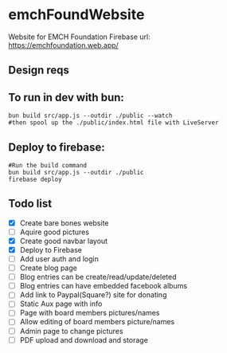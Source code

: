 # emchFoundWebsite
Website for EMCH Foundation
Firebase url: https://emchfoundation.web.app/

## Design reqs 


## To run in dev with bun: 
```
bun build src/app.js --outdir ./public --watch
#then spool up the ./public/index.html file with LiveServer
```
## Deploy to firebase: 
```
#Run the build command
bun build src/app.js --outdir ./public
firebase deploy

```

## Todo list 
- [x] Create bare bones website 
- [ ] Aquire good pictures 
- [x] Create good navbar layout
- [x] Deploy to Firebase
- [ ] Add user auth and login 
- [ ] Create blog page 
- [ ] Blog entries can be create/read/update/deleted
- [ ] Blog entries can have embedded facebook albums
- [ ] Add link to Paypal(Square?) site for donating 
- [ ] Static Aux page with info 
- [ ] Page with board members pictures/names
- [ ] Allow editing of board members picture/names 
- [ ] Admin page to change pictures 
- [ ] PDF upload and download and storage